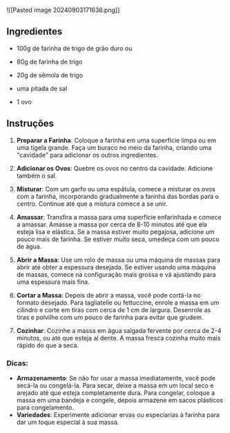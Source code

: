 ![[Pasted image 20240903171636.png]]

## Ingredientes 
 - 100g de farinha de trigo de grão duro 
	ou
 - 80g de farinha de trigo
 - 20g de sêmola de trigo
 
 - uma pitada de sal
 - 1 ovo

## Instruções 

1. **Preparar a Farinha**: Coloque a farinha em uma superfície limpa ou em uma tigela grande. Faça um buraco no meio da farinha, criando uma "cavidade" para adicionar os outros ingredientes.

2. **Adicionar os Ovos**: Quebre os ovos no centro da cavidade. Adicione também o sal.

3. **Misturar**: Com um garfo ou uma espátula, comece a misturar os ovos com a farinha, incorporando gradualmente a farinha das bordas para o centro. Continue até que a mistura comece a se unir.

4. **Amassar**: Transfira a massa para uma superfície enfarinhada e comece a amassar. Amasse a massa por cerca de 8-10 minutos até que ela esteja lisa e elástica. Se a massa estiver muito pegajosa, adicione um pouco mais de farinha. Se estiver muito seca, umedeça com um pouco de água.

6. **Abrir a Massa**: Use um rolo de massa ou uma máquina de massas para abrir até obter a espessura desejada. Se estiver usando uma máquina de massas, comece na configuração mais grossa e vá ajustando para uma espessura mais fina.

7. **Cortar a Massa**: Depois de abrir a massa, você pode cortá-la no formato desejado. Para tagliatelle ou fettuccine, enrole a massa em um cilindro e corte em tiras com cerca de 1 cm de largura. Desenrole as tiras e polvilhe com um pouco de farinha para evitar que grudem.

8. **Cozinhar**: Cozinhe a massa em água salgada fervente por cerca de 2-4 minutos, ou até que esteja al dente. A massa fresca cozinha muito mais rápido do que a seca.

### Dicas:

- **Armazenamento**: Se não for usar a massa imediatamente, você pode secá-la ou congelá-la. Para secar, deixe a massa em um local seco e arejado até que esteja completamente dura. Para congelar, coloque a massa em uma bandeja e congele, depois armazene em sacos plásticos para congelamento.
- **Variedades**: Experimente adicionar ervas ou especiarias à farinha para dar um toque especial à sua massa.
